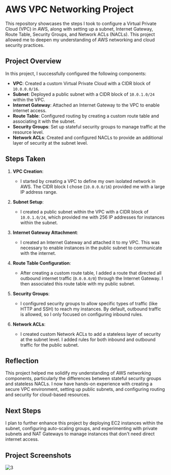 
# AWS VPC Networking Project

This repository showcases the steps I took to configure a Virtual Private Cloud (VPC) in AWS, along with setting up a subnet, Internet Gateway, Route Table, Security Groups, and Network ACLs (NACLs). This project allowed me to deepen my understanding of AWS networking and cloud security practices.

## Project Overview

In this project, I successfully configured the following components:

- **VPC**: Created a custom Virtual Private Cloud with a CIDR block of `10.0.0.0/16`.
- **Subnet**: Deployed a public subnet with a CIDR block of `10.0.1.0/24` within the VPC.
- **Internet Gateway**: Attached an Internet Gateway to the VPC to enable internet access.
- **Route Table**: Configured routing by creating a custom route table and associating it with the subnet.
- **Security Groups**: Set up stateful security groups to manage traffic at the resource level.
- **Network ACLs**: Created and configured NACLs to provide an additional layer of security at the subnet level.

## Steps Taken

1. **VPC Creation**: 
   - I started by creating a VPC to define my own isolated network in AWS. The CIDR block I chose (`10.0.0.0/16`) provided me with a large IP address range.

2. **Subnet Setup**:
   - I created a public subnet within the VPC with a CIDR block of `10.0.1.0/24`, which provided me with 256 IP addresses for instances within the subnet.

3. **Internet Gateway Attachment**:
   - I created an Internet Gateway and attached it to my VPC. This was necessary to enable instances in the public subnet to communicate with the internet.

4. **Route Table Configuration**:
   - After creating a custom route table, I added a route that directed all outbound internet traffic (`0.0.0.0/0`) through the Internet Gateway. I then associated this route table with my public subnet.

5. **Security Groups**:
   - I configured security groups to allow specific types of traffic (like HTTP and SSH) to reach my instances. By default, outbound traffic is allowed, so I only focused on configuring inbound rules.

6. **Network ACLs**:
   - I created custom Network ACLs to add a stateless layer of security at the subnet level. I added rules for both inbound and outbound traffic for the public subnet.

## Reflection

This project helped me solidify my understanding of AWS networking components, particularly the differences between stateful security groups and stateless NACLs. I now have hands-on experience with creating a secure VPC environment, setting up public subnets, and configuring routing and security for cloud-based resources.

## Next Steps

I plan to further enhance this project by deploying EC2 instances within the subnet, configuring auto-scaling groups, and experimenting with private subnets and NAT Gateways to manage instances that don't need direct internet access.

## Project Screenshots

![3](https://github.com/user-attachments/assets/0985e285-5545-41b9-8f74-962277adfcdd)

